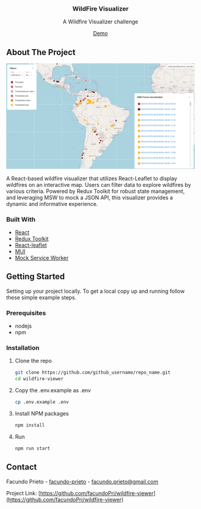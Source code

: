 <!-- PROJECT LOGO -->
<br />
<div align="center">


<h3 align="center">WildFire Visualizer</h3>

  <p align="center">
    A Wildfire Visualizer challenge
  </p>
  
  <a href="https://wildfire-viewer.vercel.app/">
    Demo
  </a>
</div>

<!-- ABOUT THE PROJECT -->
## About The Project

![alt text](Readme-Picture1.png)

A React-based wildfire visualizer that utilizes React-Leaflet to display wildfires on an interactive map. Users can filter data to explore wildfires by various criteria. Powered by Redux Toolkit for robust state management, and leveraging MSW to mock a JSON API, this visualizer provides a dynamic and informative experience.



### Built With

* [React](https://es.react.dev/)
* [Redux Toolkit](https://redux-toolkit.js.org/)
* [React-leaflet](https://react-leaflet.js.org/)
* [MUI](https://mui.com/)
* [Mock Service Worker](https://mswjs.io/)



<!-- GETTING STARTED -->
## Getting Started

Setting up your project locally.
To get a local copy up and running follow these simple example steps.

### Prerequisites

* nodejs
* npm

### Installation

1. Clone the repo

   ```sh
   git clone https://github.com/github_username/repo_name.git
   cd wildfire-viewer
   ```

2. Copy the .env.example as .env

   ```sh
   cp .env.example .env
   ```

3. Install NPM packages

   ```sh
   npm install
   ```

4. Run

   ```js
   npm run start
   ```



<!-- CONTACT -->
## Contact

Facundo Prieto - [facundo-prieto](https://www.linkedin.com/in/facundo-prieto/) - <facundo.prieto@gmail.com>

Project Link: [https://github.com/facundoPri/wildfire-viewer](https://github.com/facundoPri/wildfire-viewer)

